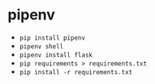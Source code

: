 # pipenv
* `pip install pipenv`
* `pipenv shell`
* `pipenv install flask`
* `pip requirements > requirements.txt`
* `pip install -r requirements.txt`
